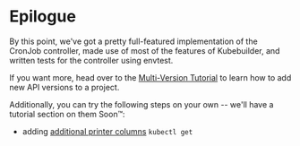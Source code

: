 # Epilogue

By this point, we've got a pretty full-featured implementation of the
CronJob controller, made use of most of the features of
Kubebuilder, and written tests for the controller using envtest.

If you want more, head over to the [Multi-Version
Tutorial](/multiversion-tutorial/tutorial.md) to learn how to add new API
versions to a project.

Additionally, you can try the following steps on your own -- we'll have
a tutorial section on them Soon™: 

- adding [additional printer columns][printer-columns] `kubectl get`

[printer-columns]: /reference/generating-crd.md#additional-printer-columns

